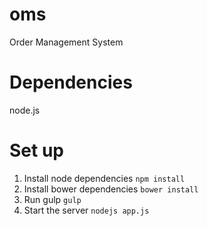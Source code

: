 # oms
Order Management System

# Dependencies
node.js

# Set up
1. Install node dependencies ```npm install```
2. Install bower dependencies ```bower install```
3. Run gulp ```gulp```
4. Start the server ```nodejs app.js```

